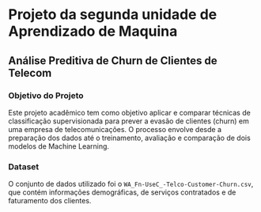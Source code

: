 # Projeto da segunda unidade de Aprendizado de Maquina


## Análise Preditiva de Churn de Clientes de Telecom


### Objetivo do Projeto

Este projeto acadêmico tem como objetivo aplicar e comparar técnicas de classificação supervisionada para prever a evasão de clientes (churn) em uma empresa de telecomunicações. O processo envolve desde a preparação dos dados até o treinamento, avaliação e comparação de dois modelos de Machine Learning.

### Dataset

O conjunto de dados utilizado foi o `WA_Fn-UseC_-Telco-Customer-Churn.csv`, que contém informações demográficas, de serviços contratados e de faturamento dos clientes.

